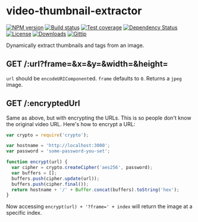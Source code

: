 
# video-thumbnail-extractor

[![NPM version][npm-image]][npm-url]
[![Build status][travis-image]][travis-url]
[![Test coverage][coveralls-image]][coveralls-url]
[![Dependency Status][david-image]][david-url]
[![License][license-image]][license-url]
[![Downloads][downloads-image]][downloads-url]
[![Gittip][gittip-image]][gittip-url]

Dynamically extract thumbnails and tags from an image.

## GET /:url?frame=&x=&y=&width=&height=

`url` should be `encodeURIComponent`ed.
`frame` defaults to `0`.
Returns a `jpeg` image.

## GET /:encryptedUrl

Same as above, but with encrypting the URLs.
This is so people don't know the original video URL.
Here's how to encrypt a URL:

```js
var crypto = require('crypto');

var hostname = 'http://localhost:3000';
var password = 'some-password-you-set';

function encrypt(url) {
  var cipher = crypto.createCipher('aes256', password);
  var buffers = [];
  buffers.push(cipher.update(url));
  buffers.push(cipher.final());
  return hostname + '/' + Buffer.concat(buffers).toString('hex');
}
```

Now accessing `encrypt(url) + '?frame=' + index` will return the image at a specific index.

[gitter-image]: https://badges.gitter.im/mgmtio/video-thumbnail-extractor.png
[gitter-url]: https://gitter.im/mgmtio/video-thumbnail-extractor
[npm-image]: https://img.shields.io/npm/v/video-thumbnail-extractor.svg?style=flat-square
[npm-url]: https://npmjs.org/package/video-thumbnail-extractor
[github-tag]: http://img.shields.io/github/tag/mgmtio/video-thumbnail-extractor.svg?style=flat-square
[github-url]: https://github.com/mgmtio/video-thumbnail-extractor/tags
[travis-image]: https://img.shields.io/travis/mgmtio/video-thumbnail-extractor.svg?style=flat-square
[travis-url]: https://travis-ci.org/mgmtio/video-thumbnail-extractor
[coveralls-image]: https://img.shields.io/coveralls/mgmtio/video-thumbnail-extractor.svg?style=flat-square
[coveralls-url]: https://coveralls.io/r/mgmtio/video-thumbnail-extractor
[david-image]: http://img.shields.io/david/mgmtio/video-thumbnail-extractor.svg?style=flat-square
[david-url]: https://david-dm.org/mgmtio/video-thumbnail-extractor
[license-image]: http://img.shields.io/npm/l/video-thumbnail-extractor.svg?style=flat-square
[license-url]: LICENSE
[downloads-image]: http://img.shields.io/npm/dm/video-thumbnail-extractor.svg?style=flat-square
[downloads-url]: https://npmjs.org/package/video-thumbnail-extractor
[gittip-image]: https://img.shields.io/gratipay/jonathanong.svg?style=flat-square
[gittip-url]: https://gratipay.com/jonathanong/
